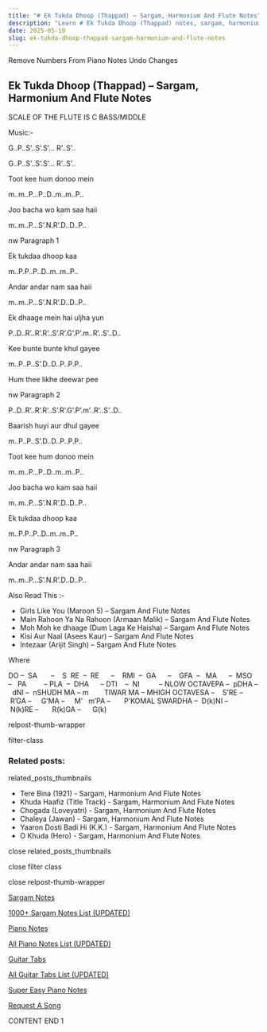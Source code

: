 ```yaml
---
title: "# Ek Tukda Dhoop (Thappad) – Sargam, Harmonium And Flute Notes"
description: "Learn # Ek Tukda Dhoop (Thappad) notes, sargam, harmonium notations and flute notes. Easy step-by-step tutorial for beginners."
date: 2025-05-19
slug: ek-tukda-dhoop-thappad-sargam-harmonium-and-flute-notes
---
```


Remove Numbers From Piano Notes
Undo Changes



## Ek Tukda Dhoop (Thappad) – Sargam, Harmonium And Flute Notes



SCALE OF THE FLUTE IS C BASS/MIDDLE



Music:-



G..P..S’..S’.S’… R’..S’..



G..P..S’..S’.S’… R’..S’..



Toot kee hum donoo mein



m..m..P…P..D..m..m..P..



Joo bacha wo kam saa haii



m..m..P…S’.N.R’.D..D..P..



nw Paragraph 1

Ek tukdaa dhoop kaa



m..P.P..P..D..m..m..P..



Andar andar nam saa haii



m..m..P…S’.N.R’.D..D..P..



Ek dhaage mein hai uljha yun



P..D..R’..R’.R’..S’.R’.G’.P’.m..R’..S’..D..



Kee bunte bunte khul gayee



m..P..P..S’.D..D..P..P.P..



Hum thee likhe deewar pee

nw Paragraph 2



P..D..R’..R’.R’..S’.R’.G’.P’.m’..R’..S’..D..



Baarish huyi aur dhul gayee



m..P..P..S’.D..D..P..P.P..



Toot kee hum donoo mein



m..m..P…P..D..m..m..P..



Joo bacha wo kam saa haii



m..m..P…S’.N.R’.D..D..P..



Ek tukdaa dhoop kaa



m..P.P..P..D..m..m..P..



nw Paragraph 3

Andar andar nam saa haii



m..m..P…S’.N.R’.D..D..P..



Also Read This :-



* Girls Like You (Maroon 5) – Sargam And Flute Notes
* Main Rahoon Ya Na Rahoon (Armaan Malik) – Sargam And Flute Notes
* Moh Moh ke dhaage (Dum Laga Ke Haisha) – Sargam And Flute Notes
* Kisi Aur Naal (Asees Kaur) – Sargam And Flute Notes
* Intezaar (Arijit Singh) – Sargam And Flute Notes



Where



DO –  SA       –    S  RE  –  RE      –    RMI  –  GA      –    GFA  –   MA      –  MSO  –   PA         – PLA  –  DHA      – DTI    –  NI          – NLOW OCTAVEPA –  pDHA –  dNI –  nSHUDH MA – m        TIWAR MA – MHIGH OCTAVESA –    S’RE –     R’GA –     G’MA –     M’   m’PA –       P’KOMAL SWARDHA –  D(k)NI –       N(k)RE –       R(k)GA –      G(k)



relpost-thumb-wrapper

filter-class

### Related posts:

related_posts_thumbnails

* Tere Bina (1921) - Sargam, Harmonium And Flute Notes
* Khuda Haafiz (Title Track) - Sargam, Harmonium And Flute Notes
* Chogada (Loveyatri) - Sargam, Harmonium And Flute Notes
* Chaleya (Jawan) - Sargam, Harmonium And Flute Notes
* Yaaron Dosti Badi Hi (K.K.) - Sargam, Harmonium And Flute Notes
* O Khuda (Hero) - Sargam, Harmonium And Flute Notes

close related_posts_thumbnails

close filter class

close relpost-thumb-wrapper

[Sargam Notes](/sargam-notes.html)

[1000+ Sargam Notes List (UPDATED)](/all-songs-list-sargam-notes.html)

[Piano Notes](/piano-notes.html)

[All Piano Notes List (UPDATED)](/all-songs-list-piano-notes.html)

[Guitar Tabs](/guitar-tabs.html)

[All Guitar Tabs List (UPDATED)](/all-songs-list-guitar-tabs.html)

[Super Easy Piano Notes](https://studywall.in/)

[Request A Song](/request-a-song.html)

CONTENT END 1

